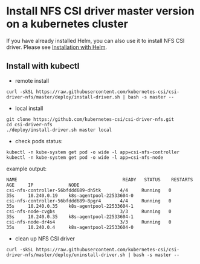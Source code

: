# Install NFS CSI driver master version on a kubernetes cluster

If you have already installed Helm, you can also use it to install NFS CSI driver. Please see [Installation with Helm](../charts/README.md).

## Install with kubectl
 - remote install
```console
curl -skSL https://raw.githubusercontent.com/kubernetes-csi/csi-driver-nfs/master/deploy/install-driver.sh | bash -s master --
```

 - local install
```console
git clone https://github.com/kubernetes-csi/csi-driver-nfs.git
cd csi-driver-nfs
./deploy/install-driver.sh master local
```

- check pods status:
```console
kubectl -n kube-system get pod -o wide -l app=csi-nfs-controller
kubectl -n kube-system get pod -o wide -l app=csi-nfs-node
```

example output:

```console
NAME                                       READY   STATUS    RESTARTS   AGE     IP             NODE
csi-nfs-controller-56bfddd689-dh5tk       4/4     Running   0          35s     10.240.0.19    k8s-agentpool-22533604-0
csi-nfs-controller-56bfddd689-8pgr4       4/4     Running   0          35s     10.240.0.35    k8s-agentpool-22533604-1
csi-nfs-node-cvgbs                        3/3     Running   0          35s     10.240.0.35    k8s-agentpool-22533604-1
csi-nfs-node-dr4s4                        3/3     Running   0          35s     10.240.0.4     k8s-agentpool-22533604-0
```

- clean up NFS CSI driver
```console
curl -skSL https://raw.githubusercontent.com/kubernetes-csi/csi-driver-nfs/master/deploy/uninstall-driver.sh | bash -s master --
```